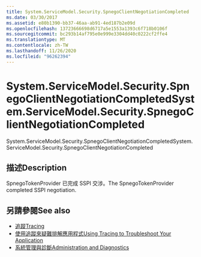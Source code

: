 ```yaml
---
title: System.ServiceModel.Security.SpnegoClientNegotiationCompleted
ms.date: 03/30/2017
ms.assetid: e80b1390-bb37-46aa-ab91-4ed187b2e09d
ms.openlocfilehash: 13723666698d6717a5e1553a1393c6f718b0106f
ms.sourcegitcommit: bc293b14af795e0e999e3304dd40c0222cf2ffe4
ms.translationtype: MT
ms.contentlocale: zh-TW
ms.lasthandoff: 11/26/2020
ms.locfileid: "96262394"
---
```

# <a name="systemservicemodelsecurityspnegoclientnegotiationcompleted"></a><span data-ttu-id="0ba75-102">System.ServiceModel.Security.SpnegoClientNegotiationCompleted</span><span class="sxs-lookup"><span data-stu-id="0ba75-102">System.ServiceModel.Security.SpnegoClientNegotiationCompleted</span></span>

<span data-ttu-id="0ba75-103">System.ServiceModel.Security.SpnegoClientNegotiationCompleted</span><span class="sxs-lookup"><span data-stu-id="0ba75-103">System.ServiceModel.Security.SpnegoClientNegotiationCompleted</span></span>  
  
## <a name="description"></a><span data-ttu-id="0ba75-104">描述</span><span class="sxs-lookup"><span data-stu-id="0ba75-104">Description</span></span>  

 <span data-ttu-id="0ba75-105">SpnegoTokenProvider 已完成 SSPI 交涉。</span><span class="sxs-lookup"><span data-stu-id="0ba75-105">The SpnegoTokenProvider completed SSPI negotiation.</span></span>  
  
## <a name="see-also"></a><span data-ttu-id="0ba75-106">另請參閱</span><span class="sxs-lookup"><span data-stu-id="0ba75-106">See also</span></span>

- [<span data-ttu-id="0ba75-107">追蹤</span><span class="sxs-lookup"><span data-stu-id="0ba75-107">Tracing</span></span>](index.md)
- [<span data-ttu-id="0ba75-108">使用追蹤來疑難排解應用程式</span><span class="sxs-lookup"><span data-stu-id="0ba75-108">Using Tracing to Troubleshoot Your Application</span></span>](using-tracing-to-troubleshoot-your-application.md)
- [<span data-ttu-id="0ba75-109">系統管理與診斷</span><span class="sxs-lookup"><span data-stu-id="0ba75-109">Administration and Diagnostics</span></span>](../index.md)
